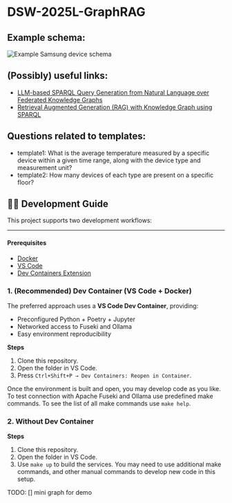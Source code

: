# DSW-2025L-GraphRAG

## Example schema:
![Example Samsung device schema](https://github.com/user-attachments/assets/6fe595b9-ac20-4c4b-9789-87102444e6d3)


## (Possibly) useful links:
- [LLM-based SPARQL Query Generation from Natural Language over Federated Knowledge Graphs](https://arxiv.org/html/2410.06062v1)
- [Retrieval Augmented Generation (RAG) with Knowledge Graph using SPARQL](https://github.com/aws-samples/rag-with-knowledge-graph-using-sparql/tree/main)

## Questions related to templates:
- template1: What is the average temperature measured by a specific device within a given time range, along with the device type and measurement unit?
- template2: How many devices of each type are present on a specific floor?

## 🧑‍💻 Development Guide

This project supports two development workflows:

---

#### Prerequisites

- [Docker](https://www.docker.com/)
- [VS Code](https://code.visualstudio.com/)
- [Dev Containers Extension](https://marketplace.visualstudio.com/items?itemName=ms-vscode-remote.remote-containers)

### 1. (Recommended) Dev Container (VS Code + Docker)

The preferred approach uses a **VS Code Dev Container**, providing:
- Preconfigured Python + Poetry + Jupyter
- Networked access to Fuseki and Ollama
- Easy environment reproducibility

**Steps**

1. Clone this repository.
2. Open the folder in VS Code.
3. Press `Ctrl+Shift+P → Dev Containers: Reopen in Container`.

Once the environment is built and open, you may develop code as you like.
To test connection with Apache Fuseki and Ollama use predefined make commands.
To see the list of all make commands use `make help`.

### 2. Without Dev Container

**Steps**

1. Clone this repository.
2. Open the folder in VS Code.
3. Use `make up` to build the services. You may need to use additional make commands, and other manual commands to develop new code in this setup.


TODO:
[] mini graph for demo
